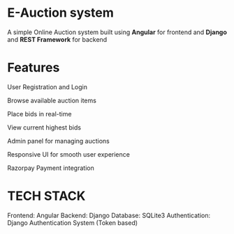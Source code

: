# E-Auction system 
A simple Online Auction system built using **Angular** for frontend and **Django** and **REST Framework** for backend

# **Features**
User Registration and Login

Browse available auction items

Place bids in real-time

View current highest bids

Admin panel for managing auctions

Responsive UI for smooth user experience

Razorpay Payment integration


# TECH STACK
Frontend: Angular
Backend: Django
Database: SQLite3
Authentication: Django Authentication System (Token based)

